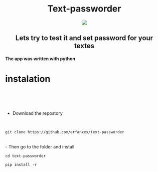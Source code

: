<h1 align="center">Text-passworder</h1>

<p align="center"><img src="https://www.seculore.com/hs-fs/hubfs/Images/Active%20Images/Webinar%20Images/Secure%20Communications.jpeg?width=640&height=350&name=Secure%20Communications.jpeg"/></p>

<h2 align="center">Lets try to test it and set password for your textes</h2>
<h4 align"center">The app was written with python</h4>


# instalation

<br><br><br>

- Download the repostory
 
<br>

```
git clone https://github.com/erfanxxx/text-passworder

```
<br>
- Then go to the folder and install

```
cd text-passworder

pip install -r



